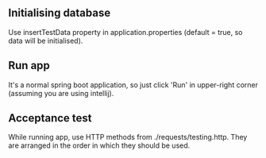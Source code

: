## Initialising database

Use insertTestData property in application.properties (default = true, so data will be initialised).

## Run app

It's a normal spring boot application, so just click 'Run' in upper-right corner (assuming you are using intellij).

## Acceptance test

While running app, use HTTP methods from ./requests/testing.http. They are arranged in the order in which they should be used.